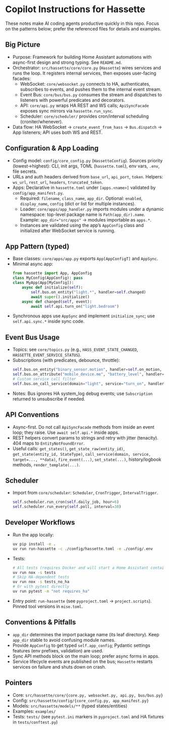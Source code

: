 # Copilot Instructions for Hassette

These notes make AI coding agents productive quickly in this repo. Focus on the patterns below; prefer the referenced files for details and examples.

## Big Picture

- Purpose: Framework for building Home Assistant automations with async-first design and strong typing. See `README.md`.
- Orchestrator: `src/hassette/core/core.py` (`Hassette`) wires services and runs the loop. It registers internal services, then exposes user-facing facades:
  - WebSocket: `core/websocket.py` connects to HA, authenticates, subscribes to events, and pushes them to the internal event stream.
  - Event Bus: `core/bus/bus.py` consumes the stream and dispatches to listeners with powerful predicates and decorators.
  - API: `core/api.py` wraps HA REST and WS calls; `ApiSyncFacade` exposes sync mirrors via `hassette.run_sync`.
  - Scheduler: `core/scheduler/` provides cron/interval scheduling (croniter/whenever).
- Data flow: HA WebSocket → `create_event_from_hass` → `Bus.dispatch` → App listeners; API uses both WS and REST.

## Configuration & App Loading

- Config model: `config/core_config.py` (`HassetteConfig`). Sources priority (lowest→highest): CLI, init args, TOML (`hassette.toml`), env vars, `.env`, file secrets.
- URLs and auth headers derived from `base_url`, `api_port`, `token`. Helpers: `ws_url`, `rest_url`, `headers`, `truncated_token`.
- Apps: Declarative in `hassette.toml` under `[apps.<name>]` validated by `config/app_manifest.py`.
  - Required: `filename`, `class_name`, `app_dir`. Optional: `enabled`, `display_name`, `config` (dict or list for multiple instances).
  - Loader: `core/apps/app_handler.py` imports modules under a dynamic namespace: top-level package name is `Path(app_dir).name`. Example: `app_dir="src/apps"` → modules importable as `apps.*`.
  - Instances are validated using the app’s `AppConfig` class and initialized after WebSocket service is running.

## App Pattern (typed)

- Base classes: `core/apps/app.py` exports `App[AppConfigT]` and `AppSync`.
- Minimal async app:
  ```python
  from hassette import App, AppConfig
  class MyConfig(AppConfig): pass
  class MyApp(App[MyConfig]):
      async def initialize(self):
          self.bus.on_entity("light.*", handler=self.changed)
          await super().initialize()
      async def changed(self, event):
          await self.api.turn_on("light.bedroom")
  ```
- Synchronous apps use `AppSync` and implement `initialize_sync`; use `self.api.sync.*` inside sync code.

## Event Bus Usage

- Topics: see `core/topics.py` (e.g., `HASS_EVENT_STATE_CHANGED`, `HASSETTE_EVENT_SERVICE_STATUS`).
- Subscriptions (with predicates, debounce, throttle):
  ```python
  self.bus.on_entity("binary_sensor.motion", handler=self.on_motion, changed_to="on")
  self.bus.on_attribute("mobile_device.me", "battery_level", handler=self.on_batt)
  # Custom service call filter
  self.bus.on_call_service(domain="light", service="turn_on", handler=self.on_turn_on)
  ```
- Notes: Bus ignores HA system_log debug events; use `Subscription` returned to unsubscribe if needed.

## API Conventions

- Async-first. Do not call `ApiSyncFacade` methods from inside an event loop; they raise. Use `await self.api.*` inside apps.
- REST helpers convert params to strings and retry with jitter (tenacity). 404 maps to `EntityNotFoundError`.
- Useful calls: `get_states()`, `get_state_raw(entity_id)`, `get_state(entity_id, StateType)`, `call_service(domain, service, target=..., **data)`, `fire_event(...)`, `set_state(...)`, history/logbook methods, `render_template(...)`.

## Scheduler

- Import from `core/scheduler`: `Scheduler`, `CronTrigger`, `IntervalTrigger`.
  ```python
  self.scheduler.run_cron(self.daily_job, hour=6)
  self.scheduler.run_every(self.poll, interval=30)
  ```

## Developer Workflows

- Run the app locally:
  ```bash
  uv pip install -e .
  uv run run-hassette -c ./config/hassette.toml -e ./config/.env
  ```
- Tests:
  ```bash
  # All tests (requires Docker and will start a Home Assistant container)
  uv run nox -s tests
  # Skip HA-dependent tests
  uv run nox -s tests_no_ha
  # Or with pytest directly
  uv run pytest -m "not requires_ha"
  ```
- Entry point: `run-hassette` (see `pyproject.toml` -> `project.scripts`). Pinned tool versions in `mise.toml`.

## Conventions & Pitfalls

- `app_dir` determines the import package name (its leaf directory). Keep `app_dir` stable to avoid confusing module names.
- Provide `AppConfig` to get typed `self.app_config`; Pydantic settings features (env prefixes, validation) are used.
- Sync API methods block on the main loop; prefer async forms in apps.
- Service lifecycle events are published on the bus; `Hassette` restarts services on failure and shuts down on crash.

## Pointers

- Core: `src/hassette/core/{core.py, websocket.py, api.py, bus/bus.py}`
- Config: `src/hassette/config/{core_config.py, app_manifest.py}`
- Models: `src/hassette/models/**` (typed states/entities)
- Examples: `examples/`
- Tests: `tests/` (see `pytest.ini` markers in `pyproject.toml` and HA fixtures in `tests/conftest.py`)
